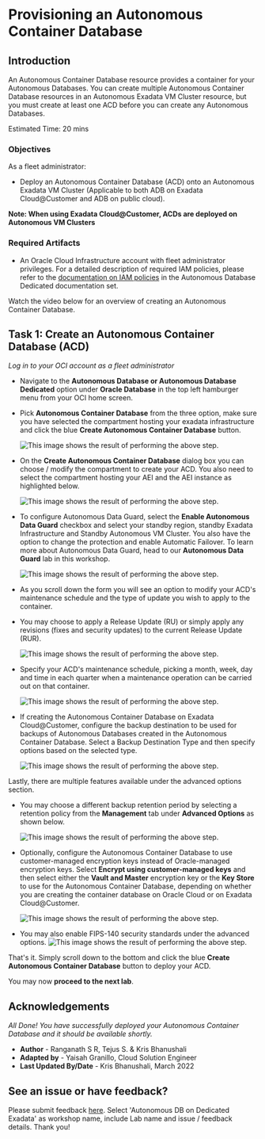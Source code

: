 # Provisioning an Autonomous Container Database

## Introduction
An Autonomous Container Database resource provides a container for your Autonomous Databases. You can create multiple Autonomous Container Database resources in an Autonomous Exadata VM Cluster resource, but you must create at least one ACD before you can create any Autonomous Databases.

Estimated Time: 20 mins

### Objectives

As a fleet administrator:
- Deploy an Autonomous Container Database (ACD) onto an Autonomous Exadata VM Cluster (Applicable to both ADB on Exadata Cloud@Customer and ADB on public cloud).

**Note: When using Exadata Cloud@Customer, ACDs are deployed on Autonomous VM Clusters**

### Required Artifacts

- An Oracle Cloud Infrastructure account with fleet administrator privileges. For a detailed description of required IAM policies, please refer to the [documentation on IAM policies](https://docs.oracle.com/en/cloud/paas/autonomous-database/adbdf/) in the Autonomous Database Dedicated documentation set.

Watch the video below for an overview of creating an Autonomous Container Database.

[](youtube:9RBVZGmGD_o)

## Task 1: Create an Autonomous Container Database (ACD)

*Log in to your OCI account as a fleet administrator*

- Navigate to the **Autonomous Database or Autonomous Database Dedicated** option under **Oracle Database** in the top left hamburger menu from your OCI home screen.

- Pick **Autonomous Container Database** from the three option, make sure you have selected the compartment hosting your exadata infrastructure and click the blue **Create Autonomous Container Database** button.

    ![This image shows the result of performing the above step.](./images/create-acd1.png " ")

- On the **Create Autonomous Container Database** dialog box you can choose / modify the compartment to create your ACD. You also need to select the compartment hosting your AEI and the AEI instance as highlighted below.

    ![This image shows the result of performing the above step.](./images/create-acd2.png " ")

- To configure Autonomous Data Guard, select the **Enable Autonomous Data Guard** checkbox and select your standby region, standby Exadata Infrastructure and Standby Autonomous VM Cluster. You also have the option to change the protection and enable Automatic Failover. To learn more about Autonomous Data Guard, head to our **Autonomous Data Guard** lab in this workshop.

    ![This image shows the result of performing the above step.](./images/create-acd3.png " ")

- As you scroll down the form you will see an option to modify your ACD's maintenance schedule and the type of update you wish to apply to the container.

- You may choose to apply a Release Update (RU) or simply apply any revisions (fixes and security updates) to the current Release Update (RUR).

    ![This image shows the result of performing the above step.](./images/create-acd4.png " ")

- Specify your ACD's maintenance schedule, picking a month, week, day and time in each quarter when a maintenance operation can be carried out on that container.

    ![This image shows the result of performing the above step.](./images/create-acd5.png " ")

- If creating the Autonomous Container Database on Exadata Cloud@Customer, configure the backup destination to be used for backups of Autonomous Databases created in the Autonomous Container Database. Select a Backup Destination Type and then specify options based on the selected type.

    ![This image shows the result of performing the above step.](./images/create-acd9.png " ")

Lastly, there are multiple features available under the advanced options section.

- You may  choose a different backup retention period by selecting a retention policy from the **Management** tab under **Advanced Options** as shown below.

    ![This image shows the result of performing the above step.](./images/create-acd6.png " ")

- Optionally, configure the Autonomous Container Database to use customer-managed encryption keys instead of Oracle-managed encryption keys. Select **Encrypt using customer-managed keys** and then select either the **Vault and Master** encryption key or the **Key Store** to use for the Autonomous Container Database, depending on whether you are creating the container database on Oracle Cloud or on Exadata Cloud@Customer.

    ![This image shows the result of performing the above step.](./images/create-acd7.png " ")

- You may also enable FIPS-140 security standards under the advanced options.
    ![This image shows the result of performing the above step.](./images/create-acd8.png " ")

That's it. Simply scroll down to the bottom and click the blue **Create Autonomous Container Database** button to deploy your ACD.

You may now **proceed to the next lab**.

## Acknowledgements

*All Done! You have successfully deployed your Autonomous Container Database and it should be available shortly.*

- **Author** - Ranganath S R, Tejus S. & Kris Bhanushali
- **Adapted by** -  Yaisah Granillo, Cloud Solution Engineer
- **Last Updated By/Date** - Kris Bhanushali, March 2022

## See an issue or have feedback?
Please submit feedback [here](https://apexapps.oracle.com/pls/apex/f?p=133:1:::::P1_FEEDBACK:1).   Select 'Autonomous DB on Dedicated Exadata' as workshop name, include Lab name and issue / feedback details. Thank you!
